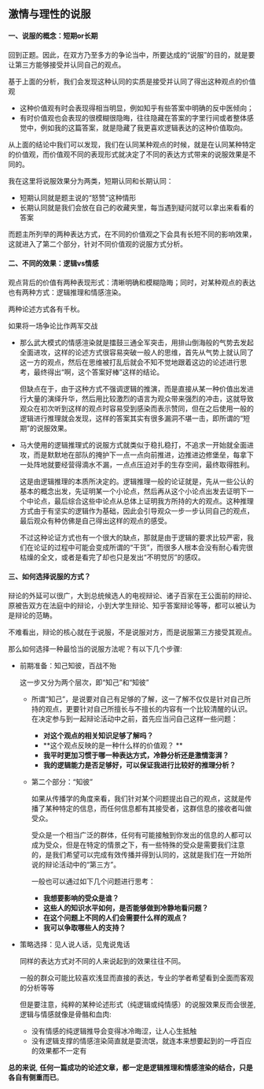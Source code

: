 ## 激情与理性的说服

#### 一、说服的概念：短期or长期

回到正题。因此，在双方乃至多方的争论当中，所要达成的“说服”的目的，就是要让第三方能够接受并认同自己的观点。

基于上面的分析，我们会发现这种认同的实质是接受并认同了得出这种观点的价值观

- 这种价值观有时会表现得相当明显，例如知乎有些答案中明确的反中医倾向；
- 有时价值观也会表现的很模糊很隐晦，往往隐藏在答案的字里行间或者整体感觉中，例如我的这篇答案，就是隐藏了我更喜欢逻辑表达的这种价值取向。

从上面的结论中我们可以发现，我们在认同某种观点的时候，就是在认同某种特定的价值观，而价值观不同的表现形式就决定了不同的表达方式带来的说服效果是不同的。

我在这里将说服效果分为两类，短期认同和长期认同：

- 短期认同就是题主说的“怒赞”这种情形
- 长期认同就是我们会放在自己的收藏夹里，每当遇到疑问就可以拿出来看看的答案

而题主所列举的两种表达方式，在不同的价值观之下会具有长短不同的影响效果，这就进入了第二个部分，针对不同价值观的说服方式分析。

#### 二、不同的效果：逻辑vs情感

观点背后的价值有两种表现形式：清晰明确和模糊隐晦；同时，对某种观点的表达也有两种方式：逻辑推理和情感渲染。

两种论述方式各有千秋。

如果将一场争论比作两军交战

- 那么武大模式的情感渲染就是擂鼓三通全军突击，用排山倒海般的气势去发起全面进攻，这样的论述方式很容易突破一般人的思维，首先从气势上就认同了这一方的观点，然后在思维被打乱后就会不知不觉地跟着这边的论述进行思考，最终得出“啊，这个答案好棒”这样的结论。

    但缺点在于，由于这种方式不强调逻辑的推演，而是直接从某一种价值出发进行大量的演绎升华，然后用比较激烈的语言为观众带来强烈的冲击，这就导致观众在初次听到这样的观点时容易受到感染而表示赞同，但在之后使用一般的逻辑进行推理就会发现，这样的答案其实有很多漏洞不堪一击，即所谓的“短期”的说服效果。

- 马大使用的逻辑推理式的说服方式就类似于稳扎稳打，不追求一开始就全面进攻，而是默默地在部队的掩护下一点一点向前推进，边推进边修堡垒，每拿下一处阵地就要经营得滴水不漏，一点点压迫对手的生存空间，最终取得胜利。

    这是由逻辑推理的本质所决定的。逻辑推理一般的论证就是，先从一些公认的基本的概念出发，先证明某一个小论点，然后再从这个小论点出发去证明下一个中论点，最后综合这些中论点从总体上证明我方所持的大的观点。这种推理方式由于有坚实的逻辑作为基础，因此会引导观众一步一步认同自己的观点，最后观众有种仿佛是自己得出这样的观点的感受。

    不过这种论证方式也有一个很大的缺点，那就是由于逻辑的要求比较严密，我们在论证的过程中可能会变成所谓的“干货”，而很多人根本会没有耐心看完很枯燥的全文，或者是看完了却也只是发出“不明觉厉”的感叹。

#### 三、如何选择说服的方式？

辩论的外延可以很广，大到总统候选人的电视辩论、诸子百家在王公面前的辩论、原被告双方在法庭中的辩论，小到大学生辩论、知乎答案辩论等等，都可以被认为是辩论的范畴。

不难看出，辩论的核心就在于说服，不是说服对方，而是说服第三方接受其观点。

那么如何选择一种最恰当的说服方法呢？有以下几个步骤:

- 前期准备：知己知彼，百战不殆

    这一步又分为两个层次，即“知己”和“知彼”

    - 所谓“知己”，是说要对自己有足够的了解，这一了解不仅仅是针对自己所持的观点，更要针对自己所擅长与不擅长的内容有一个比较清醒的认识。在决定参与到一起辩论活动中之前，首先应当问自己这样一些问题：

        - **对这个观点的相关知识足够了解吗？** 
        - **这个观点反映的是一种什么样的价值观？ ** 
        - **我平时更加习惯于哪一种表达方式，冷静分析还是激情澎湃？** 
        - **我的逻辑能力是否足够好，可以保证我进行比较好的推理分析？** 

    - 第二个部分：“知彼”

        如果从传播学的角度来看，我们针对某个问题提出自己的观点，这就是传播了某种特定的信息，而任何信息都有其接受者，这群信息的接收者叫做受众。

        受众是一个相当广泛的群体，任何有可能接触到你发出的信息的人都可以成为受众，但是在特定的情景之下，有一些特殊的受众是需要我们注意的，是我们希望可以完成有效传播并得到认同的，这就是我们在一开始所说的辩论活动中的“第三方”。

        一般也可以通过如下几个问题进行思考：

        - **我想要影响的受众是谁？** 
        - **这些人的知识水平如何，是否能够做到冷静地看问题？**  
        - **在这个问题上不同的人们会需要什么样的观点？** 
        - **我可以争取哪些人的支持？** 

- 策略选择：见人说人话，见鬼说鬼话

    同样的表达方式对不同的人来说起到的效果往往不同。

    一般的群众可能比较喜欢浅显而直接的表达，专业的学者希望看到全面而客观的分析等等

    但是要注意，纯粹的某种论述形式（纯逻辑或纯情感）的说服效果反而会很差, 逻辑与情感就像是骨骼和血肉: 

    - 没有情感的纯逻辑推导会变得冰冷晦涩，让人心生抵触
    - 没有逻辑支撑的情感渲染简直就是耍流氓，就连本来想要起到的一呼百应的效果都不一定有

**总的来说**, **任何一篇成功的论述文章，都一定是逻辑推理和情感渲染的结合，只是各自有侧重而已**。

